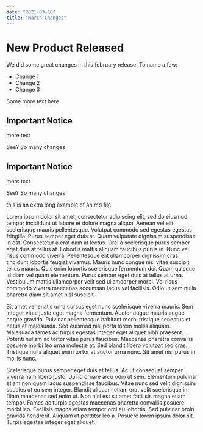 ```yaml
---
date: "2021-03-10"
title: "March Changes"
---
```


# New Product Released

We did some great changes in this february release. To name a few:

- Change 1
- Change 2
- Change 3

Some more text here

## Important Notice

more text

See? So many changes

## Important Notice

more text

See? So many changes

this is an extra long example of an md file

Lorem ipsum dolor sit amet, consectetur adipiscing elit, sed do eiusmod tempor incididunt ut labore et dolore magna aliqua. Aenean vel elit scelerisque mauris pellentesque. Volutpat commodo sed egestas egestas fringilla. Purus semper eget duis at. Quam vulputate dignissim suspendisse in est. Consectetur a erat nam at lectus. Orci a scelerisque purus semper eget duis at tellus at. Lobortis mattis aliquam faucibus purus in. Nunc vel risus commodo viverra. Pellentesque elit ullamcorper dignissim cras tincidunt lobortis feugiat vivamus. Mauris nunc congue nisi vitae suscipit tellus mauris. Quis enim lobortis scelerisque fermentum dui. Quam quisque id diam vel quam elementum. Purus semper eget duis at tellus at urna. Vestibulum mattis ullamcorper velit sed ullamcorper morbi. Vel risus commodo viverra maecenas accumsan lacus vel facilisis. Odio ut sem nulla pharetra diam sit amet nisl suscipit.

Sit amet venenatis urna cursus eget nunc scelerisque viverra mauris. Sem integer vitae justo eget magna fermentum. Auctor augue mauris augue neque gravida. Pulvinar pellentesque habitant morbi tristique senectus et netus et malesuada. Sed euismod nisi porta lorem mollis aliquam. Malesuada fames ac turpis egestas integer eget aliquet nibh praesent. Potenti nullam ac tortor vitae purus faucibus. Maecenas pharetra convallis posuere morbi leo urna molestie at. Sed blandit libero volutpat sed cras. Tristique nulla aliquet enim tortor at auctor urna nunc. Sit amet nisl purus in mollis nunc.

Scelerisque purus semper eget duis at tellus. Ac ut consequat semper viverra nam libero justo. Dui id ornare arcu odio ut sem. Elementum pulvinar etiam non quam lacus suspendisse faucibus. Vitae nunc sed velit dignissim sodales ut eu sem integer. Blandit aliquam etiam erat velit scelerisque in. Diam maecenas sed enim ut. Non nisi est sit amet facilisis magna etiam tempor. Fames ac turpis egestas maecenas pharetra convallis posuere morbi leo. Facilisis magna etiam tempor orci eu lobortis. Sed pulvinar proin gravida hendrerit. Aliquam ut porttitor leo a. Posuere lorem ipsum dolor sit. Turpis egestas integer eget aliquet.
